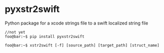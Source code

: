# pyxstr2swift
Python package for a xcode strings file to a swift localized string file

```console
//not yet
foo@bar:~$ pip install pyxstr2swift
```

```console
foo@bar:~$ xstr2swift [-f] [source_path] [target_path] [struct_name]
```
